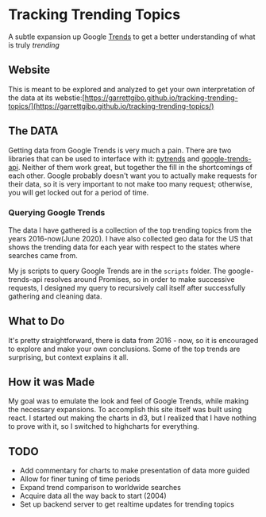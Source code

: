 # Tracking Trending Topics

A subtle expansion up Google [Trends](https://trends.google.com/trends/?geo=US)
to get a better understanding of what is truly *trending*

## Website

This is meant to be explored and analyzed to get your own interpretation of the
data at its webstie:[https://garrettgibo.github.io/tracking-trending-topics/](https://garrettgibo.github.io/tracking-trending-topics/)

## The DATA

Getting data from Google Trends is very much a pain. There are two libraries that
can be used to interface with it: [pytrends](https://github.com/GeneralMills/pytrends)
and [google-trends-api](https://www.npmjs.com/package/google-trends-api). Neither of
them work great, but together the fill in the shortcomings of each other. Google
probably doesn't want you to actually make requests for their data, so it is
very important to not make too many request; otherwise, you will get locked out
for a period of time.

### Querying Google Trends

The data I have gathered is a collection of the top trending topics from the years
2016-now(June 2020). I have also collected geo data for the US that shows the
trending data for each year with respect to the states where searches came from.

My js scripts to query Google Trends are in the `scripts` folder. The google-trends-api
resolves around Promises, so in order to make successive requests, I designed my
query to recursively call itself after successfully gathering and cleaning data.

## What to Do

It's pretty straightforward, there is data from 2016 - now, so it is encouraged to
explore and make your own conclusions. Some of the top trends are surprising, but
context explains it all.

## How it was Made

My goal was to emulate the look and feel of Google Trends, while making the
necessary expansions. To accomplish this site itself was built using react. I
started out making the charts in d3, but I realized that I have nothing to prove
with it, so I switched to highcharts for everything.

## TODO

- Add commentary for charts to make presentation of data more guided
- Allow for finer tuning of time periods
- Expand trend comparison to worldwide searches
- Acquire data all the way back to start (2004)
- Set up backend server to get realtime updates for trending topics
